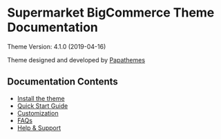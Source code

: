 # Supermarket BigCommerce Theme Documentation

Theme Version: 4.1.0 (2019-04-16)

Theme designed and developed by [Papathemes](https://papathemes.com) 

## Documentation Contents

* [Install the theme](installation.md)
* [Quick Start Guide](quickstart.md)
* [Customization](customization.md)
* [FAQs](faqs.md)
* [Help & Support](support.md)